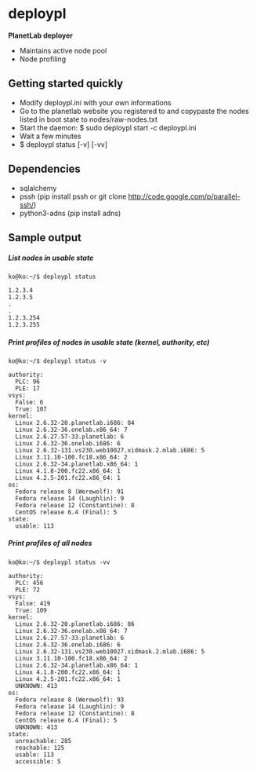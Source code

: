 # deploypl
   **PlanetLab deployer**
   - Maintains active node pool
   - Node profiling
  
## Getting started quickly

   - Modify deploypl.ini with your own informations
   - Go to the planetlab website you registered to and copypaste the nodes listed in boot state to nodes/raw-nodes.txt
   - Start the daemon: $ sudo deploypl start -c deploypl.ini
   - Wait a few minutes
   - $ deploypl status [-v] [-vv]


## Dependencies
   - sqlalchemy
   - pssh (pip install pssh or git clone http://code.google.com/p/parallel-ssh/)
   - python3-adns (pip install adns)

## Sample output
##### List nodes in usable state 
    ko@ko:~/$ deploypl status

    1.2.3.4
    1.2.3.5
    .
    .
    1.2.3.254
    1.2.3.255


##### Print profiles of nodes in usable state (kernel, authority, etc)
    ko@ko:~/$ deploypl status -v

    authority:
      PLC: 96
      PLE: 17
    vsys:
      False: 6
      True: 107
    kernel:
      Linux 2.6.32-20.planetlab.i686: 84
      Linux 2.6.32-36.onelab.x86_64: 7
      Linux 2.6.27.57-33.planetlab: 6
      Linux 2.6.32-36.onelab.i686: 6
      Linux 2.6.32-131.vs230.web10027.xidmask.2.mlab.i686: 5
      Linux 3.11.10-100.fc18.x86_64: 2
      Linux 2.6.32-34.planetlab.x86_64: 1
      Linux 4.1.8-200.fc22.x86_64: 1
      Linux 4.2.5-201.fc22.x86_64: 1
    os:
      Fedora release 8 (Werewolf): 91
      Fedora release 14 (Laughlin): 9
      Fedora release 12 (Constantine): 8
      CentOS release 6.4 (Final): 5
    state:
      usable: 113

##### Print profiles of all nodes
    ko@ko:~/$ deploypl status -vv

    authority:
      PLC: 456
      PLE: 72
    vsys:
      False: 419
      True: 109
    kernel:
      Linux 2.6.32-20.planetlab.i686: 86
      Linux 2.6.32-36.onelab.x86_64: 7
      Linux 2.6.27.57-33.planetlab: 6
      Linux 2.6.32-36.onelab.i686: 6
      Linux 2.6.32-131.vs230.web10027.xidmask.2.mlab.i686: 5
      Linux 3.11.10-100.fc18.x86_64: 2
      Linux 2.6.32-34.planetlab.x86_64: 1
      Linux 4.1.8-200.fc22.x86_64: 1
      Linux 4.2.5-201.fc22.x86_64: 1
      UNKNOWN: 413
    os:
      Fedora release 8 (Werewolf): 93
      Fedora release 14 (Laughlin): 9
      Fedora release 12 (Constantine): 8
      CentOS release 6.4 (Final): 5
      UNKNOWN: 413
    state:
      unreachable: 285
      reachable: 125
      usable: 113
      accessible: 5

